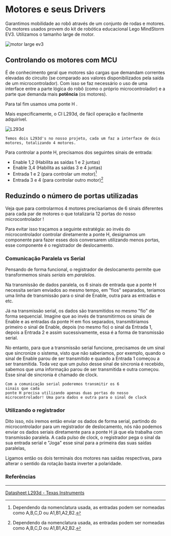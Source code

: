 
# Motores e seus Drivers

Garantimos mobilidade ao robô através de um conjunto de rodas e motores. Os motores usados provem do kit de robótica educacional Lego MindStorm EV3. Utilizamos o tamanho large de motor. 

![motor large ev3](https://github.com/predomaquilare/lotusobr/blob/main/Assets/motor-large-ev3.jpg)

## Controlando os motores com MCU

É de conhecimento geral que motores são cargas que demandam correntes elevadas do circuito (se comparado aos valores disponibilizados pela saída de um microcontrolador). Com isso se faz necessário o uso de uma interface entre a parte lógica do robô (como o próprio microcontrolador) e a parte que demanda mais **potência** (os motores). 

Para tal fim usamos uma ponte H .

Mais especificamente, o CI L293d, de fácil operação e facilmente adquirível.

![L293d](https://github.com/predomaquilare/lotusobr/blob/main/Assets/L293d.gif) 

    Temos dois L293d's no nosso projeto, cada um faz a interface de dois motores, totalizando 4 motores.

Para controlar a ponte H, precisamos dos seguintes sinais de entrada: 

- Enable 1,2 (Habilita as saídas 1 e 2 juntas)
- Enable 3,4 (Habilita as saídas 3 e 4 juntas)
- Entrada 1 e 2 (para controlar um motor)[^1]
- Entrada 3 e 4 (para controlar outro motor)[^1]

## Reduzindo o número de portas utilizadas

Veja que para controlarmos 4 motores precisariamos de 6 sinais diferentes para cada par de motores o que totalizaria 12 portas do nosso microcontrolador ! 

Para evitar isso traçamos a seguinte estratégia: ao invés do microcontrolador controlar diretamente a ponte H, designamos um componente para fazer esses dois conversarem utilizando menos portas, esse componente é o registrador de deslocamento.

### Comunicação Paralela vs Serial

Pensando de forma funcional, o registrador de deslocamento permite que transformemos sinais *seriais* em *paralelos*.

Na transmissão de dados paralela, os 6 sinais de entrada que a ponte H necessita seriam enviados ao mesmo tempo, em "fios" separados, teriamos uma linha de transmissão para o sinal de Enable, outra para as entradas e etc.

Já na transmissão serial, os dados são transmitidos no mesmo "fio" de forma sequencial. Imagine que ao invés de transmitirmos os sinais de Enable e as entradas da ponte H em fios separados, transmitiriamos primeiro o sinal de Enable, depois (no mesmo fio) o sinal da Entrada 1, depois a Entrada 2 e assim sucessivamente, essa é a forma de transmissão serial.

No entanto, para que a transmissão serial funcione, precisamos de um sinal que sincronize o sistema, visto que não saberiamos, por exemplo, quando o sinal de Enable parou de ser transmitido e quando a Entrada 1 começou a ser transmitida. Toda vez que um pulso desse sinal de sincronia é recebido, sabemos que uma informação parou de ser transmitida e outra começou. Esse sinal de sincronia é chamado de clock.

    Com a comunicação serial poderemos transmitir os 6 
    sinais que cada 
    ponte H precisa utilizando apenas duas portas do nosso microcontrolador! Uma para dados e outra para o sinal de clock

### Utilizando o registrador 

Dito isso, nós iremos então enviar os dados de forma serial, partindo do microcontrolador para um registrador de deslocamento, nós não podemos enviar os dados seriais diretamente para a ponte H já que ela trabalha com transmissão paralela.
A cada pulso de clock, o registrador pega o sinal da sua entrada serial e "Joga" esse sinal para a primeira das suas saídas paralelas,

[^1]: Dependendo da nomenclatura usada, as entradas podem ser nomeadas como A,B,C,D ou A1,B1,A2,B2.


Ligamos então os dois terminais dos motores nas saídas respectivas, para alterar o sentido da rotação basta inverter a polaridade.




### Referências
---
[Datasheet L293d - Texas Instruments](https://www.ti.com/lit/ds/symlink/L293d.pdf?ts=1665914764443&ref_url=https%253A%252F%252Fwww.ti.com%252Fproduct%252FL293D)

